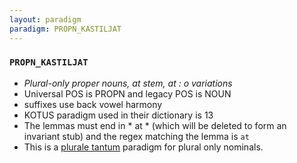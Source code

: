 ```yaml
---
layout: paradigm
paradigm: PROPN_KASTILJAT
---
```

### ` PROPN_KASTILJAT `

* _Plural-only proper nouns, at stem, at : o variations_
* Universal POS is PROPN and legacy POS is NOUN
* suffixes use back vowel harmony
* KOTUS paradigm used in their dictionary is 13
* The lemmas must end in * at * (which will be deleted to form an invariant stub) and the regex matching the lemma is ` at `
* This is a [plurale tantum](https://en.wikipedia.org/wiki/Plurale_tantum) paradigm for plural only nominals.
